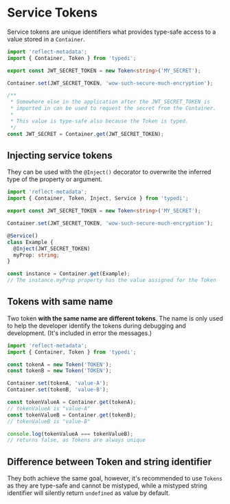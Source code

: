 # Service Tokens

Service tokens are unique identifiers what provides type-safe access to a value stored in a `Container`.

```ts
import 'reflect-metadata';
import { Container, Token } from 'typedi';

export const JWT_SECRET_TOKEN = new Token<string>('MY_SECRET');

Container.set(JWT_SECRET_TOKEN, 'wow-such-secure-much-encryption');

/**
 * Somewhere else in the application after the JWT_SECRET_TOKEN is
 * imported in can be used to request the secret from the Container.
 *
 * This value is type-safe also because the Token is typed.
 */
const JWT_SECRET = Container.get(JWT_SECRET_TOKEN);
```

## Injecting service tokens

They can be used with the `@Inject()` decorator to overwrite the inferred type of the property or argument.

```ts
import 'reflect-metadata';
import { Container, Token, Inject, Service } from 'typedi';

export const JWT_SECRET_TOKEN = new Token<string>('MY_SECRET');

Container.set(JWT_SECRET_TOKEN, 'wow-such-secure-much-encryption');

@Service()
class Example {
  @Inject(JWT_SECRET_TOKEN)
  myProp: string;
}

const instance = Container.get(Example);
// The instance.myProp property has the value assigned for the Token
```

## Tokens with same name

Two token **with the same name are different tokens**. The name is only used to help the developer identify the tokens
during debugging and development. (It's included in error the messages.)

```ts
import 'reflect-metadata';
import { Container, Token } from 'typedi';

const tokenA = new Token('TOKEN');
const tokenB = new Token('TOKEN');

Container.set(tokenA, 'value-A');
Container.set(tokenB, 'value-B');

const tokenValueA = Container.get(tokenA);
// tokenValueA is "value-A"
const tokenValueB = Container.get(tokenB);
// tokenValueB is "value-B"

console.log(tokenValueA === tokenValueB);
// returns false, as Tokens are always unique
```

## Difference between Token and string identifier

They both achieve the same goal, however, it's recommended to use `Tokens` as they are type-safe and cannot be mistyped,
while a mistyped string identifier will silently return `undefined` as value by default.
